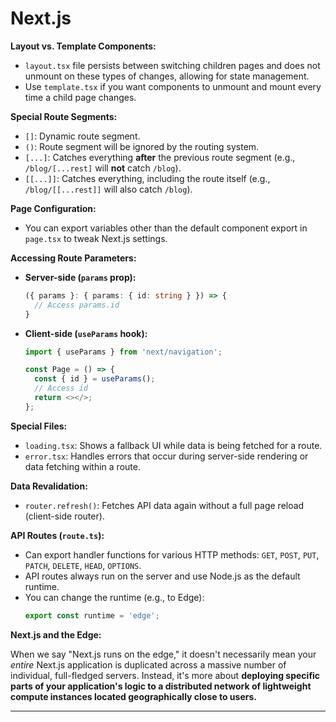 # Next.js
**Layout vs. Template Components:**

* `layout.tsx` file persists between switching children pages and does not unmount on these types of changes, allowing for state management.
* Use `template.tsx` if you want components to unmount and mount every time a child page changes.

**Special Route Segments:**

* `[]`: Dynamic route segment.
* `()`: Route segment will be ignored by the routing system.
* `[...]`: Catches everything **after** the previous route segment (e.g., `/blog/[...rest]` will **not** catch `/blog`).
* `[[...]]`: Catches everything, including the route itself (e.g., `/blog/[[...rest]]` will also catch `/blog`).

**Page Configuration:**

* You can export variables other than the default component export in `page.tsx` to tweak Next.js settings.

**Accessing Route Parameters:**

* **Server-side (`params` prop):**
    ```typescript
    ({ params }: { params: { id: string } }) => {
      // Access params.id
    }
    ```
* **Client-side (`useParams` hook):**
    ```typescript
    import { useParams } from 'next/navigation';

    const Page = () => {
      const { id } = useParams();
      // Access id
      return <></>;
    };
    ```

**Special Files:**

* `loading.tsx`: Shows a fallback UI while data is being fetched for a route.
* `error.tsx`: Handles errors that occur during server-side rendering or data fetching within a route.

**Data Revalidation:**

* `router.refresh()`: Fetches API data again without a full page reload (client-side router).

**API Routes (`route.ts`):**

* Can export handler functions for various HTTP methods: `GET`, `POST`, `PUT`, `PATCH`, `DELETE`, `HEAD`, `OPTIONS`.
* API routes always run on the server and use Node.js as the default runtime.
* You can change the runtime (e.g., to Edge):
    ```typescript
    export const runtime = 'edge';
    ```

**Next.js and the Edge:**

When we say "Next.js runs on the edge," it doesn't necessarily mean your *entire* Next.js application is duplicated across a massive number of individual, full-fledged servers. Instead, it's more about **deploying specific parts of your application's logic to a distributed network of lightweight compute instances located geographically close to users.**

---

